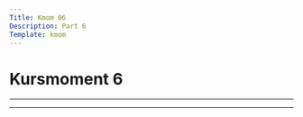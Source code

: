 ```yaml
---
Title: Kmom 06
Description: Part 6
Template: kmom
---
```


Kursmoment 6
==================

---

---